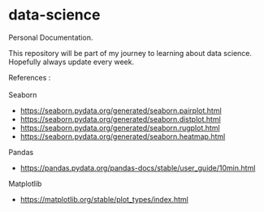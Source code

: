# data-science
Personal Documentation. 

This repository will be part of my journey to learning about data science. 
Hopefully always update every week.

References : <br />
<br />
Seaborn
- https://seaborn.pydata.org/generated/seaborn.pairplot.html
- https://seaborn.pydata.org/generated/seaborn.distplot.html
- https://seaborn.pydata.org/generated/seaborn.rugplot.html
- https://seaborn.pydata.org/generated/seaborn.heatmap.html 

Pandas
- https://pandas.pydata.org/pandas-docs/stable/user_guide/10min.html

Matplotlib 
- https://matplotlib.org/stable/plot_types/index.html
